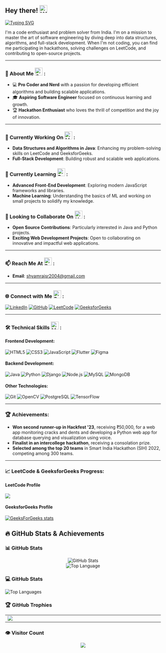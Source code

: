 ## Hey there! <img src="https://raw.githubusercontent.com/Tarikul-Islam-Anik/Animated-Fluent-Emojis/master/Emojis/Hand%20gestures/Waving%20Hand%20Medium-Light%20Skin%20Tone.png" alt="Waving Hand Medium-Light Skin Tone" width="25" height="25" />
[![Typing SVG](https://readme-typing-svg.demolab.com?font=Kanit&size=21&pause=1000&color=23DDFF&random=false&width=435&lines=This+is+Shyam+!;Im+a+Java+and+Python+Programmer;Aspiring+SDE+%26+Full+Stack+Developer;Hackathon+Enthusiast+and+Innovator)](https://git.io/typing-svg)

I'm a code enthusiast and problem solver from India. I'm on a mission to master the art of software engineering by diving deep into data structures, algorithms, and full-stack development. When I'm not coding, you can find me participating in hackathons, solving challenges on LeetCode, and contributing to open-source projects.

---

### 🌱 About Me <img src="https://raw.githubusercontent.com/Tarikul-Islam-Anik/Animated-Fluent-Emojis/master/Emojis/People%20with%20professions/Child%20Light%20Skin%20Tone.png" alt="Child Light Skin Tone" width="25" height="25" /> :
- 💻 **Pro Coder and Nerd** with a passion for developing efficient algorithms and building scalable applications.
- 🎓 **Aspiring Software Engineer** focused on continuous learning and growth.
- 🏆 **Hackathon Enthusiast** who loves the thrill of competition and the joy of innovation.
  
---

### 🔭 Currently Working On <img src="https://raw.githubusercontent.com/Tarikul-Islam-Anik/Animated-Fluent-Emojis/master/Emojis/People%20with%20professions/Man%20Technologist%20Light%20Skin%20Tone.png" alt="Man Technologist Light Skin Tone" width="25" height="25" /> :
- **Data Structures and Algorithms in Java**: Enhancing my problem-solving skills on LeetCode and GeeksforGeeks.
- **Full-Stack Development**: Building robust and scalable web applications.

### 🌱 Currently Learning <img src="https://raw.githubusercontent.com/Tarikul-Islam-Anik/Animated-Fluent-Emojis/master/Emojis/People/Person%20Fencing.png" alt="Person Fencing" width="25" height="25" /> :
- **Advanced Front-End Development**: Exploring modern JavaScript frameworks and libraries.
- **Machine Learning**: Understanding the basics of ML and working on small projects to solidify my knowledge.

### 👯 Looking to Collaborate On <img src="https://raw.githubusercontent.com/Tarikul-Islam-Anik/Animated-Fluent-Emojis/master/Emojis/Hand%20gestures/Handshake.png" alt="Handshake" width="25" height="25" /> :
- **Open Source Contributions**: Particularly interested in Java and Python projects.
- **Exciting Web Development Projects**: Open to collaborating on innovative and impactful web applications.

---

### 📫 Reach Me At <img src="https://raw.githubusercontent.com/Tarikul-Islam-Anik/Animated-Fluent-Emojis/master/Emojis/Hand%20gestures/Backhand%20Index%20Pointing%20Down%20Medium-Light%20Skin%20Tone.png" alt="Backhand Index Pointing Down Medium-Light Skin Tone" width="25" height="25" /> :
- **Email**: [shyamrajsr2004@gmail.com](mailto:shyamrajsr2004@gmail.com)

---

### 🌐 Connect with Me <img src="https://raw.githubusercontent.com/Tarikul-Islam-Anik/Animated-Fluent-Emojis/master/Emojis/People/Person%20Raising%20Hand.png" alt="Person Raising Hand" width="25" height="25" /> :
[![LinkedIn](https://img.shields.io/badge/-LinkedIn-blue?style=flat-square&logo=LinkedIn&logoColor=white&link=https://www.linkedin.com/in/yourusername)](https://www.linkedin.com/in/shyamrajd)
[![GitHub](https://img.shields.io/badge/-GitHub-black?style=flat-square&logo=github&logoColor=white&link=https://github.com/yourusername)](https://github.com/shyamshyam018)
[![LeetCode](https://img.shields.io/badge/-LeetCode-FFA116?style=flat-square&logo=leetcode&logoColor=black&link=https://leetcode.com/shyam027)](https://leetcode.com/yourusername)
[![GeeksforGeeks](https://img.shields.io/badge/-GeeksforGeeks-0F9D58?style=flat-square&logo=geeksforgeeks&logoColor=white&link=https://auth.geeksforgeeks.org/user/yourusername)](https://auth.geeksforgeeks.org/user/shyamrajwyx0)

---

### 🛠️ Technical Skills <img src="https://raw.githubusercontent.com/Tarikul-Islam-Anik/Animated-Fluent-Emojis/master/Emojis/People%20with%20professions/Man%20Detective%20Light%20Skin%20Tone.png" alt="Man Detective Light Skin Tone" width="25" height="25" /> :

#### Frontend Development:
![HTML5](https://img.shields.io/badge/-HTML5-E34F26?style=flat-square&logo=html5&logoColor=white)
![CSS3](https://img.shields.io/badge/-CSS3-1572B6?style=flat-square&logo=css3&logoColor=white)
![JavaScript](https://img.shields.io/badge/-JavaScript-F7DF1E?style=flat-square&logo=javascript&logoColor=black)
![Flutter](https://img.shields.io/badge/-Flutter-02569B?style=flat-square&logo=flutter)
![Figma](https://img.shields.io/badge/-Figma-F24E1E?style=flat-square&logo=figma&logoColor=white)

#### Backend Development:
![Java](https://img.shields.io/badge/-Java-007396?style=flat-square&logo=java&logoColor=white)
![Python](https://img.shields.io/badge/-Python-3776AB?style=flat-square&logo=python&logoColor=white)
![Django](https://img.shields.io/badge/-Django-092E20?style=flat-square&logo=django&logoColor=white)
![Node.js](https://img.shields.io/badge/-Node.js-339933?style=flat-square&logo=node.js&logoColor=white)
![MySQL](https://img.shields.io/badge/-MySQL-4479A1?style=flat-square&logo=mysql&logoColor=white)
![MongoDB](https://img.shields.io/badge/-MongoDB-47A248?style=flat-square&logo=mongodb&logoColor=white)

#### Other Technologies:
![Git](https://img.shields.io/badge/-Git-F05032?style=flat-square&logo=git&logoColor=white)
![OpenCV](https://img.shields.io/badge/-OpenCV-5C3EE8?style=flat-square&logo=opencv&logoColor=white)
![PostgreSQL](https://img.shields.io/badge/-PostgreSQL-336791?style=flat-square&logo=postgresql&logoColor=white)
![TensorFlow](https://img.shields.io/badge/-TensorFlow-FF6F00?style=flat-square&logo=tensorflow&logoColor=white)

---

### 🏆 Achievements:
- **Won second runner-up in Hackfest '23**, receiving ₹50,000, for a web app monitoring cracks and dents and developing a Python web app for database querying and visualization using voice.
- **Finalist in an intercollege hackathon**, receiving a consolation prize.
- **Selected among the top 20 teams** in Smart India Hackathon (SIH) 2022, competing among 300 teams.

---

### 📈 LeetCode & GeeksforGeeks Progress:
#### LeetCode Profile
![](https://leetcard.jacoblin.cool/shyam027?ext=heatmap)


#### GeeksforGeeks Profile
[![GeeksForGeeks stats](https://geeks-for-geeks-stats-card.vercel.app/?username=shyamrajwyx0)](https://auth.geeksforgeeks.org/user/shyamrajwyx0/practice/)


## 🔥 GitHub Stats & Achievements


### 📊 GitHub Stats

<p align="center">
    <img alt = "GitHub Stats" src="https://github-readme-stats.vercel.app/api?username=shyamshyam018&show_icons=true&hide=issues&icon_color=000000&hide_border=true&title_color=5391FE&text_color=555">
    <br>
    <img alt = "Top Language" src="https://github-readme-stats.vercel.app/api/top-langs/?username=shyamshyam018&hide=html,&hide_border=true&title_color=5391FE&text_color=555"
</p>

### 💻 GitHub Stats
![Top Languages](https://github-readme-stats.vercel.app/api/top-langs/?username=shyamshyam018&layout=compact&langs_count=10&theme=tokyonight)

### 🏆 GitHub Trophies
<table width="2000">
<tr>
<td width="2000"><img src="https://github-trophies.vercel.app/?username=shyamshyam018&rank=SECRET,SSS,SS,S,AAA,AA&row=2&column=9&theme=gruvbox"></td>
<!-- <td>![](https://github-trophies.vercel.app/?username=shyamshyam018&rank=SECRET,SSS,SS,S,AAA,AA&row=2&column=9&theme=gruvbox)</td> -->
</tr>
</table>




### 👁️ Visitor Count
<div align="center">
  <img src="https://komarev.com/ghpvc/?username=shyamshyam018&label=Profile%20Views&color=0e75b6&style=flat-square" />
</div>

